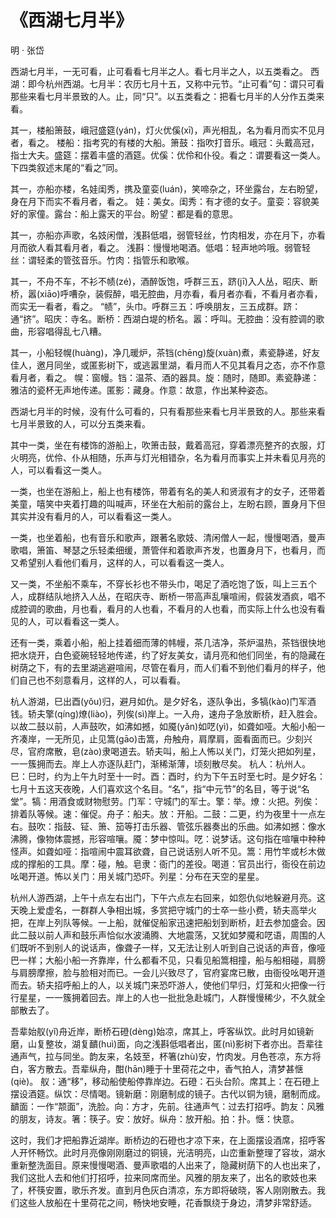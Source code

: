 # 《西湖七月半》

<span class="r">明 · 张岱

<link href="../../css/style.css" rel="stylesheet" type="text/css" />

<div class="p">

西湖七月半，一无可看，止可看看七月半之人。看七月半之人，以五类看之。
<span class="comment">
西湖：即今杭州西湖。七月半：农历七月十五，又称中元节。“止可看”句：谓只可看那些来看七月半景致的人。止，同“只”。以五类看之：把看七月半的人分作五类来看。
</span>

其一，楼船箫鼓，峨冠盛筵(yán)，灯火优傒(xī)，声光相乱，名为看月而实不见月者，看之。
<span class="comment">
楼船：指考究的有楼的大船。箫鼓：指吹打音乐。峨冠：头戴高冠，指士大夫。盛筵：摆着丰盛的酒筵。优傒：优伶和仆役。看之：谓要看这一类人。下四类叙述末尾的“看之”同。
</span>

其一，亦船亦楼，名娃闺秀，携及童娈(luán)，笑啼杂之，环坐露台，左右盼望，身在月下而实不看月者，看之。
<span class="comment">
娃：美女。闺秀：有才德的女子。童娈：容貌美好的家僮。露台：船上露天的平台。盼望：都是看的意思。
</span>

其一，亦船亦声歌，名妓闲僧，浅斟低唱，弱管轻丝，竹肉相发，亦在月下，亦看月而欲人看其看月者，看之。
<span class="comment">
浅斟：慢慢地喝酒。低唱：轻声地吟哦。弱管轻丝：谓轻柔的管弦音乐。竹肉：指管乐和歌喉。
</span>

其一，不舟不车，不衫不帻(zé)，酒醉饭饱，呼群三五，跻(jī)入人丛，昭庆、断桥，嚣(xiāo)呼嘈杂，装假醉，唱无腔曲，月亦看，看月者亦看，不看月者亦看，而实无一看者，看之。
<span class="comment">
“帻”，头巾。呼群三五：呼唤朋友，三五成群。跻：通“挤”。昭庆：寺名。断桥：西湖白堤的桥名。嚣：呼叫。无腔曲：没有腔调的歌曲，形容唱得乱七八糟。
</span>

其一，小船轻幌(huàng)，净几暖炉，茶铛(chēng)旋(xuàn)煮，素瓷静递，好友佳人，邀月同坐，或匿影树下，或逃嚣里湖，看月而人不见其看月之态，亦不作意看月者，看之。
<span class="comment">
幌：窗幔。铛：温茶、酒的器具。旋：随时，随即。素瓷静递：雅洁的瓷杯无声地传递。匿影：藏身。作意：故意，作出某种姿态。
</span>

<div class="translation">

西湖七月半的时候，没有什么可看的，只有看那些来看七月半景致的人。那些来看七月半景致的人，可以分五类来看。

其中一类，坐在有楼饰的游船上，吹箫击鼓，戴着高冠，穿着漂亮整齐的衣服，灯火明亮，优伶、仆从相随，乐声与灯光相错杂，名为看月而事实上并未看见月亮的人，可以看看这一类人。

一类，也坐在游船上，船上也有楼饰，带着有名的美人和贤淑有才的女子，还带着美童，嘻笑中夹着打趣的叫喊声，环坐在大船前的露台上，左盼右顾，置身月下但其实并没有看月的人，可以看看这一类人。

一类，也坐着船，也有音乐和歌声，跟著名歌妓、清闲僧人一起，慢慢喝酒，曼声歌唱，箫笛、琴瑟之乐轻柔细缓，萧管伴和着歌声齐发，也置身月下，也看月，而又希望别人看他们看月，这样的人，可以看看这一类人。

又一类，不坐船不乘车，不穿长衫也不带头巾，喝足了酒吃饱了饭，叫上三五个人，成群结队地挤入人丛，在昭庆寺、断桥一带高声乱嚷喧闹，假装发酒疯，唱不成腔调的歌曲，月也看，看月的人也看，不看月的人也看，而实际上什么也没有看见的人，可以看看这一类人。

还有一类，乘着小船，船上挂着细而薄的帏幔，茶几洁净，茶炉温热，茶铛很快地把水烧开，白色瓷碗轻轻地传递，约了好友美女，请月亮和他们同坐，有的隐藏在树荫之下，有的去里湖逃避喧闹，尽管在看月，而人们看不到他们看月的样子，他们自己也不刻意看月，这样的人，可以看看。

</div>

杭人游湖，巳出酉(yǒu)归，避月如仇。是夕好名，逐队争出，多犒(kào)门军酒钱。轿夫擎(qíng)燎(liào)，列俟(sì)岸上。一入舟，速舟子急放断桥，赶入胜会。以故二鼓以前，人声鼓吹，如沸如撼，如魇(yǎn)如呓(yì)，如聋如哑。大船小船一齐凑岸，一无所见，止见篙(gāo)击篙，舟触舟，肩摩肩，面看面而已。少刻兴尽，官府席散，皂(zào)隶喝道去。轿夫叫，船上人怖以关门，灯笼火把如列星，一一簇拥而去。岸上人亦逐队赶门，渐稀渐薄，顷刻散尽矣。
<span class="comment">
杭人：杭州人。巳：巳时，约为上午九时至十一时。酉：酉时，约为下午五时至七时。是夕好名：七月十五这天夜晚，人们喜欢这个名目。“名”，指“中元节”的名目，等于说“名堂”。犒：用酒食或财物慰劳。门军：守城门的军士。擎：举。燎：火把。列俟：排着队等候。速：催促。舟子：船夫。放：开船。二鼓：二更，约为夜里十一点左右。鼓吹：指鼓、钲、箫、笳等打击乐器、管弦乐器奏出的乐曲。如沸如撼：像水沸腾，像物体震撼，形容喧嚷。魇：梦中惊叫。呓：说梦话。这句指在喧嚷中种种怪声。如聋如哑：指喧闹中震耳欲聋，自己说话别人听不见。篙：用竹竿或杉木做成的撑船的工具。摩：碰，触。皂隶：衙门的差役。喝道：官员出行，衙役在前边吆喝开道。怖以关门：用关城门恐吓。列星：分布在天空的星星。
</span>

<div class="translation">

杭州人游西湖，上午十点左右出门，下午六点左右回来，如怨仇似地躲避月亮。这天晚上爱虚名，一群群人争相出城，多赏把守城门的士卒一些小费，轿夫高举火把，在岸上列队等候。一上船，就催促船家迅速把船划到断桥，赶去参加盛会。因此二鼓以前人声和鼓乐声恰似水波涌腾、大地震荡，又犹如梦魇和呓语，周围的人们既听不到别人的说话声，像聋子一样，又无法让别人听到自己说话的声音，像哑巴一样；大船小船一齐靠岸，什么都看不见，只看见船篙相撞，船与船相碰，肩膀与肩膀摩擦，脸与脸相对而已。一会儿兴致尽了，官府宴席已散，由衙役吆喝开道而去。轿夫招呼船上的人，以关城门来恐吓游人，使他们早归，灯笼和火把像一行行星星，一一簇拥着回去。岸上的人也一批批急赴城门，人群慢慢稀少，不久就全部散去了。

</div>

吾辈始舣(yǐ)舟近岸，断桥石磴(dèng)始凉，席其上，呼客纵饮。此时月如镜新磨，山复整妆，湖复靧(huì)面，向之浅斟低唱者出，匿(nì)影树下者亦出。吾辈往通声气，拉与同坐。韵友来，名妓至，杯箸(zhù)安，竹肉发。月色苍凉，东方将白，客方散去。吾辈纵舟，酣(hān)睡于十里荷花之中，香气拍人，清梦甚惬(qiè)。<span class="comment">
舣：通“移”，移动船使船停靠岸边。石磴：石头台阶。席其上：在石磴上摆设酒筵。纵饮：尽情喝。镜新磨：刚磨制成的镜子。古代以铜为镜，磨制而成。靧面：一作“颒面”，洗脸。向：方才，先前。往通声气：过去打招呼。韵友：风雅的朋友，诗友。箸：筷子。安：放好。纵舟：放开船。拍：扑。惬：快意。
</span>

<div class="translation">

这时，我们才把船靠近湖岸。断桥边的石磴也才凉下来，在上面摆设酒席，招呼客人开怀畅饮。此时月亮像刚刚磨过的铜镜，光洁明亮，山峦重新整理了容妆，湖水重新整洗面目。原来慢慢喝酒、曼声歌唱的人出来了，隐藏树荫下的人也出来了，我们这批人去和他们打招呼，拉来同席而坐。风雅的朋友来了，出名的歌妓也来了，杯筷安置，歌乐齐发。直到月色灰白清凉，东方即将破晓，客人刚刚散去。我们这些人放船在十里荷花之间，畅快地安睡，花香飘绕于身边，清梦非常舒适。

</div>
